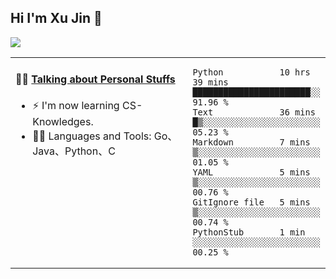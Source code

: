 
## Hi I'm Xu Jin 👋
![](https://komarev.com/ghpvc/?username=jiayouxujin&color=brightgreen&label=PROFILE+VIEWS)



<table align="center">
<tr>
<td valign="top" width="60%">

#### 🏋️‍♀️ <a href="https://github.com/jiayouxujin" target="_blank">Talking about Personal Stuffs</a>
<!-- recent_releases starts -->

- ⚡  I'm now learning CS-Knowledges.  
- 🏊‍♂️ Languages and Tools: Go、Java、Python、C
<!-- recent_releases ends -->
</td>
<td>
 
<!--START_SECTION:waka-->

```text
Python           10 hrs 39 mins  ███████████████████████░░   91.96 %
Text             36 mins         █▒░░░░░░░░░░░░░░░░░░░░░░░   05.23 %
Markdown         7 mins          ▒░░░░░░░░░░░░░░░░░░░░░░░░   01.05 %
YAML             5 mins          ▒░░░░░░░░░░░░░░░░░░░░░░░░   00.76 %
GitIgnore file   5 mins          ▒░░░░░░░░░░░░░░░░░░░░░░░░   00.74 %
PythonStub       1 min           ░░░░░░░░░░░░░░░░░░░░░░░░░   00.25 %
```

<!--END_SECTION:waka-->
 
</td>
</tr>
</table>





